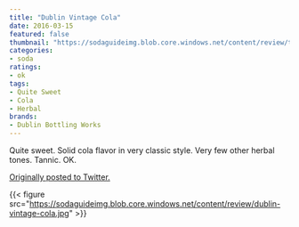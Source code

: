 ```yaml
---
title: "Dublin Vintage Cola"
date: 2016-03-15
featured: false
thumbnail: "https://sodaguideimg.blob.core.windows.net/content/review/thumbs/dublin-vintage-cola.jpg"
categories:
- soda
ratings:
- ok
tags:
- Quite Sweet
- Cola
- Herbal
brands:
- Dublin Bottling Works
---
```


Quite sweet. Solid cola flavor in very classic style. Very few other herbal tones. Tannic. OK.

[Originally posted to Twitter.](https://twitter.com/Cavorter/status/709801990478372864)

{{< figure src="https://sodaguideimg.blob.core.windows.net/content/review/dublin-vintage-cola.jpg" >}}

